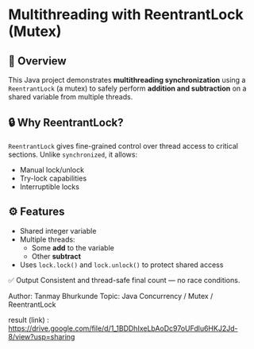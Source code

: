 # Multithreading with ReentrantLock (Mutex)

## 🧵 Overview

This Java project demonstrates **multithreading synchronization** using a `ReentrantLock` (a mutex) to safely perform **addition and subtraction** on a shared variable from multiple threads.

## 🔒 Why ReentrantLock?

`ReentrantLock` gives fine-grained control over thread access to critical sections. Unlike `synchronized`, it allows:
- Manual lock/unlock
- Try-lock capabilities
- Interruptible locks

## ⚙️ Features

- Shared integer variable
- Multiple threads:
  - Some **add** to the variable
  - Other **subtract**
- Uses `lock.lock()` and `lock.unlock()` to protect shared access

✅ Output
Consistent and thread-safe final count — no race conditions.

Author: Tanmay Bhurkunde
Topic: Java Concurrency / Mutex / ReentrantLock

result (link) :  https://drive.google.com/file/d/1_1BDDhIxeLbAoDc97oUFdlu6HKJ2Jd-8/view?usp=sharing

